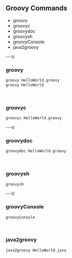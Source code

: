 ## Groovy Commands
* groovy
* groovyc
* groovydoc
* groovysh
* groovyConsole
* java2groovy

---V

### groovy
```bash
groovy HelloWorld.groovy
groovy HelloWorld
```
<br>

### groovyc
```bash
groovyc HelloWorld.groovy
```

---V

### groovydoc
```bash
groovydoc HelloWorld.groovy
```
<br>

### groovysh

```bash
groovysh
```

---V

### groovyConsole

```bash
groovyConsole
```
<br>

### java2groovy

```bash
java2groovy HelloWorld.java
```